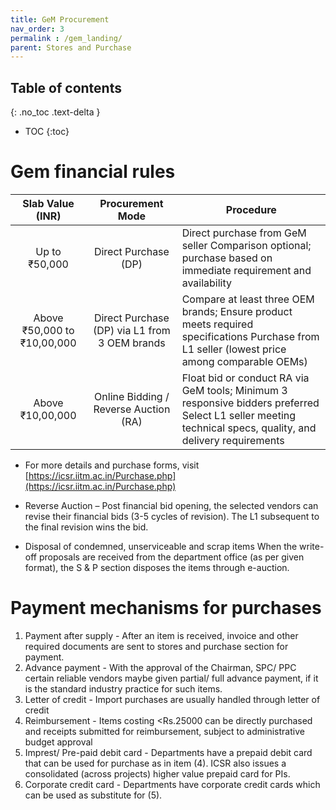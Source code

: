 ```yaml
---
title: GeM Procurement
nav_order: 3
permalink : /gem_landing/
parent: Stores and Purchase
---
```


## Table of contents
{: .no_toc .text-delta } 
* TOC
{:toc}

# Gem financial rules

| Slab Value (INR) | Procurement Mode | Procedure |
| :---: | :---: | ----- |
| Up to ₹50,000 | Direct Purchase (DP) | Direct purchase from GeM seller Comparison optional; purchase based on immediate requirement and availability |
| Above ₹50,000 to ₹10,00,000 | Direct Purchase (DP) via L1 from 3 OEM brands | Compare at least three OEM brands; Ensure product meets required specifications Purchase from L1 seller (lowest price among comparable OEMs) |
| Above ₹10,00,000 | Online Bidding / Reverse Auction (RA) | Float bid or conduct RA via GeM tools; Minimum 3 responsive bidders preferred Select L1 seller meeting technical specs, quality, and delivery requirements |

* For more details and purchase forms, visit [https://icsr.iitm.ac.in/Purchase.php](https://icsr.iitm.ac.in/Purchase.php)

* Reverse Auction – Post financial bid opening, the selected vendors can revise their financial bids (3-5 cycles of revision). The L1 subsequent to the final revision wins the bid.

* Disposal of condemned, unserviceable and scrap items When the write-off proposals are received from the department office (as per given format), the S & P section disposes the items through e-auction.

# Payment mechanisms for purchases
1. Payment after supply - After an item is received, invoice and other required documents are sent to stores and purchase section for payment.   
2. Advance payment - With the approval of the Chairman, SPC/ PPC certain reliable vendors maybe given partial/ full advance payment, if it is the standard industry practice for such items.  
3. Letter of credit - Import purchases are usually handled through letter of credit  
4. Reimbursement - Items costing \<Rs.25000 can be directly purchased and receipts submitted for reimbursement, subject to administrative budget approval  
5. Imprest/ Pre-paid debit card - Departments have a prepaid debit card that can be used for purchase as in item (4). ICSR also issues a consolidated (across projects) higher value prepaid card for PIs.   
6. Corporate credit card - Departments have corporate credit cards which can be used as substitute for (5). 